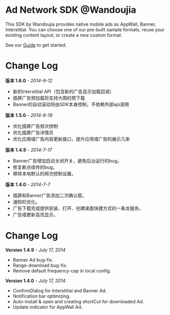 Ad Network SDK @Wandoujia
===========

This SDK by Wandoujia provides native mobile ads as AppWall, Banner, Interstitial. 
You can choose one of our pre-built sample formats, reuse your existing content layout, or create a new custom format.

See our [Guide](http://developer.wandoujia.com/adnetwork/dev-docs/) to get started.

Change Log
===========
**版本 1.6.0** - *2014-9-12*
* 新的Interstitial API（包含新的广告显示加载回调）
* 插屏广告预加载将支持大图的预下载
* Banner的自动滚动将由SDK本身控制，不依赖外部api调用

**版本 1.5.0** - *2014-8-19*
* 优化插屏广告频次控制
* 优化插屏广告详情页
* 优化应用墙广告内容更新接口，提升应用墙广告的展示几率

**版本 1.4.9** - *2014-7-17*
* Banner广告增加启动关闭开关，避免后台运行的bug。
* 修复断点续传的bug。
* 移除本地默认的频次控制设置。

**版本 1.4.0** - *2014-7-7*
* 插屏和Banner广告添加二次确认框。
* 通知栏优化。
* 广告下载完成提供安装、打开、创建桌面快捷方式的一条龙服务。
* 广告墙更新高亮显示。

Change Log
===========
**Version 1.4.9** - *July 17, 2014*
* Banner Ad bug-fix.
* Range-download bug-fix.
* Remove default frequency-cap in local config.

**Version 1.4.0** - *July 17, 2014*
* ConfirmDialog for Interstitial and Banner Ad.
* Notification bar optimizing.
* Auto-install & open and creating shortCut for downloaded Ad.
* Update indicator for AppWall Ad.
